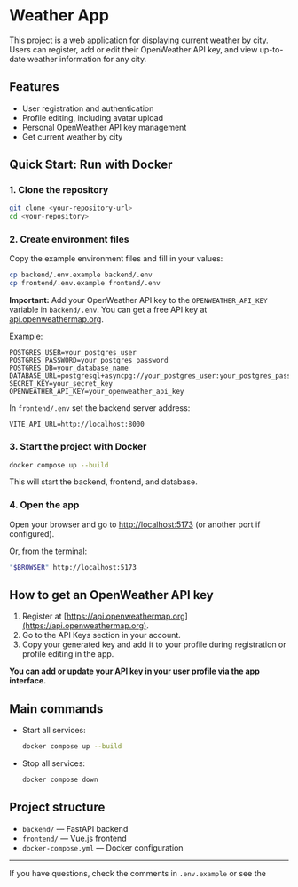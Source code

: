 # Weather App

This project is a web application for displaying current weather by city. Users can register, add or edit their OpenWeather API key, and view up-to-date weather information for any city.

## Features

- User registration and authentication
- Profile editing, including avatar upload
- Personal OpenWeather API key management
- Get current weather by city

## Quick Start: Run with Docker

### 1. Clone the repository

```sh
git clone <your-repository-url>
cd <your-repository>
```

### 2. Create environment files

Copy the example environment files and fill in your values:

```sh
cp backend/.env.example backend/.env
cp frontend/.env.example frontend/.env
```

**Important:**
Add your OpenWeather API key to the `OPENWEATHER_API_KEY` variable in `backend/.env`.
You can get a free API key at [api.openweathermap.org](https://api.openweathermap.org/).

Example:

```env
POSTGRES_USER=your_postgres_user
POSTGRES_PASSWORD=your_postgres_password
POSTGRES_DB=your_database_name
DATABASE_URL=postgresql+asyncpg://your_postgres_user:your_postgres_password@db:5432/your_database_name
SECRET_KEY=your_secret_key
OPENWEATHER_API_KEY=your_openweather_api_key
```

In `frontend/.env` set the backend server address:

```env
VITE_API_URL=http://localhost:8000
```

### 3. Start the project with Docker

```sh
docker compose up --build
```

This will start the backend, frontend, and database.

### 4. Open the app

Open your browser and go to [http://localhost:5173](http://localhost:5173) (or another port if configured).

Or, from the terminal:

```sh
"$BROWSER" http://localhost:5173
```

## How to get an OpenWeather API key

1. Register at [https://api.openweathermap.org](https://api.openweathermap.org).
2. Go to the API Keys section in your account.
3. Copy your generated key and add it to your profile during registration or profile editing in the app.

**You can add or update your API key in your user profile via the app interface.**

## Main commands

- Start all services:
  ```sh
  docker compose up --build
  ```
- Stop all services:
  ```sh
  docker compose down
  ```

## Project structure

- `backend/` — FastAPI backend
- `frontend/` — Vue.js frontend
- `docker-compose.yml` — Docker configuration

---

If you have questions, check the comments in `.env.example` or see the
